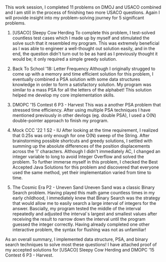 This work session, I completed 11 problems on DMOJ and USACO combined and I am still in the process of finishing two more USACO questions. Again I will provide insight into my problem-solving journey for 5 significant problems.

1. [USACO] Sleepy Cow Herding
To complete this problem, I test-solved countless test cases which I made up by myself and stimulated the solve such that it resembled my program. This was extremely beneficial as I was able to engineer a well-thought out solution easily, and in the end, the question didn't turn out to be as hard as I previously thought it would be; it only required a simple greedy solution.

2. Back To School '18: Letter Frequency
Although I originally strugged to come up with a memory and time efficient solution for this problem, I eventually combined a PSA solution with some data structures knowledge in order to form a satisfactory solution. My program was similar to a mass PSA for all the letters of the alphabet! This solution helped me develop my core implementation skills.

3. DMOPC '15 Contest 6 P3 - Harvest
This was a another PSA problem that stressed time efficiency. After using multiple PSA techniques I have mentioned previously in other devlogs (eg. double PSA), I used a O(N) double-pointer approach to finish my program.

4. Mock CCC '22 1 S2 - IU
After looking at the time requirement, I realized that 0.25s was only enough for one O(N) sweep of the String. After brainstorming possible shortcuts and greedy solutions, I settled with summing up the absolute differences of the position displacements across the 'I' characters. Although I didn't immediately AC, I changed an integer variable to long to avoid Integer Overflow and solved the problem. To further immerse myself in this problem, I checked the Best Accepted Java Solutions for this problem and discovered that everyone used the same method, yet their implementation varied from time to time.

5. The Cosmic Era P2 - Uneven Sand
Uneven Sand was a classic Binary Search problem. Having played this math game countless times in my early childhood, I immediately knew that Binary Search was the strategy that would allow me to easily search a large interval of integers for the answer. Bascially, my program tested the middle of the interval repeatedly and adjusted the interval`s largest and smallest values after receiving the result to narrow down the interval until the program guessed the integer correctly. Having already completed one other interactive problem, the syntax for flushing was not as unfamiliar!

As an overall summary, I implemented data structure, PSA, and binary search techniques to solve most these questions! I have attached proof of my accepted solutions for [USACO] Sleepy Cow Herding and DMOPC '15 Contest 6 P3 - Harvest.
